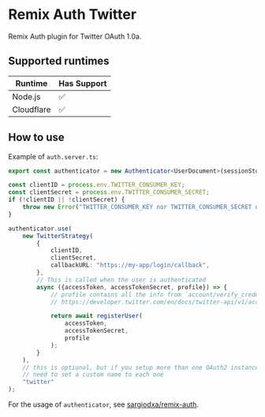 # Remix Auth Twitter

Remix Auth plugin for Twitter OAuth 1.0a.

## Supported runtimes

| Runtime    | Has Support |
| ---------- | ----------- |
| Node.js    | ✅          |
| Cloudflare | ✅          |

<!-- If it doesn't support one runtime, explain here why -->

## How to use

Example of `auth.server.ts`:

```typescript jsx
export const authenticator = new Authenticator<UserDocument>(sessionStorage);

const clientID = process.env.TWITTER_CONSUMER_KEY;
const clientSecret = process.env.TWITTER_CONSUMER_SECRET;
if (!clientID || !clientSecret) {
    throw new Error("TWITTER_CONSUMER_KEY nor TWITTER_CONSUMER_SECRET not given");
}

authenticator.use(
    new TwitterStrategy(
        {
            clientID,
            clientSecret,
            callbackURL: "https://my-app/login/callback",
        },
        // This is called when the user is authenticated    
        async ({accessToken, accessTokenSecret, profile}) => {
            // profile contains all the info from `account/verify_credentials`
            // https://developer.twitter.com/en/docs/twitter-api/v1/accounts-and-users/manage-account-settings/api-reference/get-account-verify_credentials

            return await registerUser(
                accessToken,
                accessTokenSecret,
                profile
            );
        }
    ),
    // this is optional, but if you setup more than one OAuth2 instance you will
    // need to set a custom name to each one
    "twitter"
);
```

For the usage of `authenticator`, see [sargiodxa/remix-auth](https://github.com/sergiodxa/remix-auth).